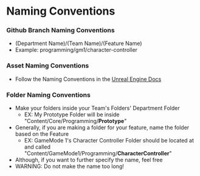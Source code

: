 # Naming Conventions

### Github Branch Naming Conventions
- (Department Name)/(Team Name)/(Feature Name)
- Example: programming/gm1/character-controller

### Asset Naming Conventions
- Follow the Naming Conventions in the [Unreal Engine Docs](https://docs.unrealengine.com/4.27/en-US/ProductionPipelines/AssetNaming/)

### Folder Naming Conventions
- Make your folders inside your Team's Folders' Department Folder
  - EX: My Prototype Folder will be inside "Content/Core/Programming/**Prototype**"
- Generally, if you are making a folder for your feature, name the folder based on the Feature
  - EX: GameMode 1's Character Controller Folder should be located at and called "Content/GameMode1/Programming/**CharacterController**"
- Although, if you want to further specify the name, feel free
- WARNING: Do not make the name too long!


